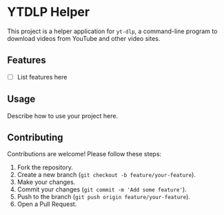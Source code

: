 # YTDLP Helper

This project is a helper application for `yt-dlp`, a command-line program to download videos from YouTube and other video sites.

## Features

- [ ] List features here

## Usage

Describe how to use your project here.

## Contributing

Contributions are welcome! Please follow these steps:

1. Fork the repository.
2. Create a new branch (`git checkout -b feature/your-feature`).
3. Make your changes.
4. Commit your changes (`git commit -m 'Add some feature'`).
5. Push to the branch (`git push origin feature/your-feature`).
6. Open a Pull Request.
